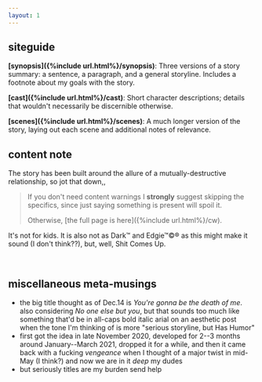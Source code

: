 ```yaml
---
layout: 1
---
```

## siteguide
**[synopsis]({%include url.html%}/synopsis)**: Three versions of a story summary: a sentence, a paragraph, and a general storyline. Includes a footnote about my goals with the story.

**[cast]({%include url.html%}/cast)**: Short character descriptions; details that wouldn't necessarily be discernible otherwise.

**[scenes]({%include url.html%}/scenes)**: A much longer version of the story, laying out each scene and additional notes of relevance.

## content note
The story has been built around the allure of a mutually-destructive relationship, so jot that down,,

> If you don't need content warnings I **strongly** suggest skipping the specifics, since just saying something is present will spoil it.
>
> Otherwise, [the full page is here]({%include url.html%}/cw).

It's not for kids. It is also not as Dark™ and Edgie™©® as this might make it sound (I don't think??), but, well, Shit Comes Up.

&nbsp;

## miscellaneous meta-musings
- the big title thought as of Dec.14 is *You're gonna be the death of me*. also considering *No one else but you*, but that sounds too much like something that'd be in all-caps bold italic arial on an aesthetic post when the tone I'm thinking of is more "serious storyline, but Has Humor"
- first got the idea in late November 2020, developed for 2--3 months around January--March 2021, dropped it for a while, and then it came back with a fucking *vengeance* when I thought of a major twist in mid-May (I think?) and now we are in it *deep* my dudes
- but seriously titles are my burden send help